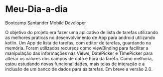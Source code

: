 # Meu-Dia-a-dia
Bootcamp Santander Mobile Developer


O objetivo do projeto era fazer uma aplicativo de lista de tarefas utilizando as melhores práticas no desenvolvimento de 
App para android utilizando kotlin. Um App de lista de tarefas, com editor de tarefas, guardando na memória. Foram utilizados recursos como viewBinding para facilitar a manipulação das informações nas Views, DatePicker e TimePicker para alterar os valores dos campos de data e hora da tarefa. Como melhoria, estou estudando novas funcionalidades, mais telas de interação e a inclusão de um banco de dados para as tarefas. Em breve a versão 2.0.
